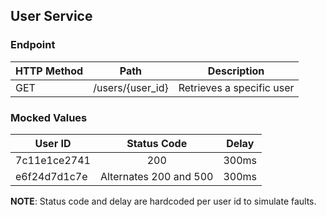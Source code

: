 ## User Service

### Endpoint

| HTTP Method |       Path       | Description               |
|-------------|:----------------:|---------------------------|
| GET         | /users/{user_id} | Retrieves a specific user |

### Mocked Values

| User ID      |      Status Code       | Delay |
|--------------|:----------------------:|:-----:|
| 7c11e1ce2741 |          200           | 300ms |
| e6f24d7d1c7e | Alternates 200 and 500 | 300ms |


**NOTE**: Status code and delay are hardcoded per user id to simulate faults.
